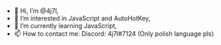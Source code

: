- 👋 Hi, I’m @4j7l,
- 👀 I’m interested in JavaScript and AutoHotKey,
- 🌱 I’m currently learning JavaScript,
- 📫 How to contact me: Discord: 4j7l#7124 (Only polish language pls)

